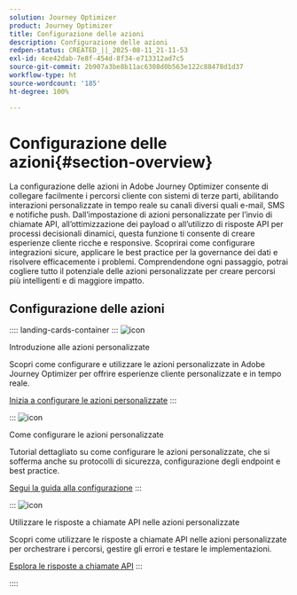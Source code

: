 ```yaml
---
solution: Journey Optimizer
product: Journey Optimizer
title: Configurazione delle azioni
description: Configurazione delle azioni
redpen-status: CREATED_||_2025-08-11_21-11-53
exl-id: 4ce42dab-7e8f-454d-8f34-e713312ad7c5
source-git-commit: 2b907a3be8b11ac6308d0b563e122c88478d1d37
workflow-type: ht
source-wordcount: '185'
ht-degree: 100%

---
```


# Configurazione delle azioni{#section-overview}

La configurazione delle azioni in Adobe Journey Optimizer consente di collegare facilmente i percorsi cliente con sistemi di terze parti, abilitando interazioni personalizzate in tempo reale su canali diversi quali e-mail, SMS e notifiche push. Dall’impostazione di azioni personalizzate per l’invio di chiamate API, all’ottimizzazione dei payload o all’utilizzo di risposte API per processi decisionali dinamici, questa funzione ti consente di creare esperienze cliente ricche e responsive. Scoprirai come configurare integrazioni sicure, applicare le best practice per la governance dei dati e risolvere efficacemente i problemi. Comprendendone ogni passaggio, potrai cogliere tutto il potenziale delle azioni personalizzate per creare percorsi più intelligenti e di maggiore impatto.

## Configurazione delle azioni

:::: landing-cards-container
:::
![icon](https://cdn.experienceleague.adobe.com/icons/circle-play.svg)

Introduzione alle azioni personalizzate

Scopri come configurare e utilizzare le azioni personalizzate in Adobe Journey Optimizer per offrire esperienze cliente personalizzate e in tempo reale.

[Inizia a configurare le azioni personalizzate](../using/action/action.md)
:::

:::
![icon](https://cdn.experienceleague.adobe.com/icons/gear.svg)

Come configurare le azioni personalizzate

Tutorial dettagliato su come configurare le azioni personalizzate, che si sofferma anche su protocolli di sicurezza, configurazione degli endpoint e best practice.

[Segui la guida alla configurazione](../using/action/about-custom-action-configuration.md)
:::

:::
![icon](https://cdn.experienceleague.adobe.com/icons/code-branch.svg)

Utilizzare le risposte a chiamate API nelle azioni personalizzate

Scopri come utilizzare le risposte a chiamate API nelle azioni personalizzate per orchestrare i percorsi, gestire gli errori e testare le implementazioni.

[Esplora le risposte a chiamate API](../using/action/action-response.md)
:::

::::
